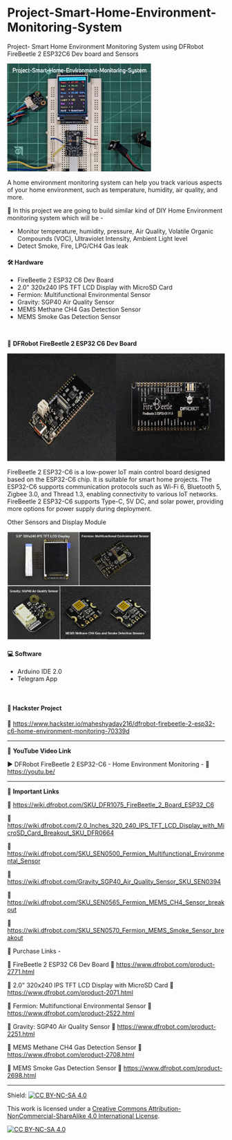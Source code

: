 # Project-Smart-Home-Environment-Monitoring-System  
Project- Smart Home Environment Monitoring System using DFRobot FireBeetle 2 ESP32C6 Dev board and Sensors  
  
<img src="/Images/GitHub-thumb.png" height="250" >
  

A home environment monitoring system can help you track various aspects of your home environment, such as temperature, humidity, air quality, and more.  

🚩 In this project we are going to build similar kind of DIY Home Environment monitoring system which will be -  
  
- Monitor temperature, humidity, pressure, Air Quality, Volatile Organic Compounds (VOC), Ultraviolet Intensity, Ambient Light level
- Detect Smoke, Fire, LPG/CH4 Gas leak  


#### 🛠 Hardware  
- FireBeetle 2 ESP32 C6 Dev Board  
- 2.0" 320x240 IPS TFT LCD Display with MicroSD Card
- Fermion: Multifunctional Environmental Sensor
- Gravity: SGP40 Air Quality Sensor
- MEMS Methane CH4 Gas Detection Sensor
- MEMS Smoke Gas Detection Sensor  
</br>

🚀 **DFRobot FireBeetle 2 ESP32 C6 Dev Board**  

<img src="/Images/DF-C6-Board.png" height="250" >  
  
FireBeetle 2 ESP32-C6 is a low-power IoT main control board designed based on the ESP32-C6 chip. It is suitable for smart home projects. The ESP32-C6 supports communication protocols such as Wi-Fi 6, Bluetooth 5, Zigbee 3.0, and Thread 1.3, enabling connectivity to various IoT networks. FireBeetle 2 ESP32-C6 supports Type-C, 5V DC, and solar power, providing more options for power supply during deployment.  

Other Sensors and Display Module  
  
<img src="/Images/DF-Comps.png" height="250" >  

#### 💻 Software  
- Arduino IDE  2.0  
- Telegram App  
</br>

#### 📜 Hackster Project  
🔗 https://www.hackster.io/maheshyadav216/dfrobot-firebeetle-2-esp32-c6-home-environment-monitoring-70339d  
  
------------------------------------------------------------------------------------------------------

📕 **YouTube Video Link**  

▶️ DFRobot FireBeetle 2 ESP32-C6 - Home Environment Monitoring - 🔗 https://youtu.be/  

-------------------------------------------------------------------------------------------------------
📒 **Important Links**  
 
🔗 https://wiki.dfrobot.com/SKU_DFR1075_FireBeetle_2_Board_ESP32_C6    

🔗 https://wiki.dfrobot.com/2.0_Inches_320_240_IPS_TFT_LCD_Display_with_MicroSD_Card_Breakout_SKU_DFR0664     

🔗 https://wiki.dfrobot.com/SKU_SEN0500_Fermion_Multifunctional_Environmental_Sensor  

🔗 https://wiki.dfrobot.com/Gravity_SGP40_Air_Quality_Sensor_SKU_SEN0394  

🔗 https://wiki.dfrobot.com/SKU_SEN0565_Fermion_MEMS_CH4_Sensor_breakout  

🔗 https://wiki.dfrobot.com/SKU_SEN0570_Fermion_MEMS_Smoke_Sensor_breakout  

  
🔴 Purchase Links -  

🛒 FireBeetle 2 ESP32 C6 Dev Board 🔗 https://www.dfrobot.com/product-2771.html   

🛒 2.0" 320x240 IPS TFT LCD Display with MicroSD Card 🔗 https://www.dfrobot.com/product-2071.html     

🛒 Fermion: Multifunctional Environmental Sensor 🔗 https://www.dfrobot.com/product-2522.html   

🛒 Gravity: SGP40 Air Quality Sensor 🔗 https://www.dfrobot.com/product-2251.html  

🛒 MEMS Methane CH4 Gas Detection Sensor 🔗 https://www.dfrobot.com/product-2708.html   

🛒 MEMS Smoke Gas Detection Sensor 🔗 https://www.dfrobot.com/product-2698.html   

------------------------------------------------------------------------------------------  

Shield: [![CC BY-NC-SA 4.0][cc-by-nc-sa-shield]][cc-by-nc-sa]

This work is licensed under a
[Creative Commons Attribution-NonCommercial-ShareAlike 4.0 International License][cc-by-nc-sa].

[![CC BY-NC-SA 4.0][cc-by-nc-sa-image]][cc-by-nc-sa]

[cc-by-nc-sa]: http://creativecommons.org/licenses/by-nc-sa/4.0/
[cc-by-nc-sa-image]: https://licensebuttons.net/l/by-nc-sa/4.0/88x31.png
[cc-by-nc-sa-shield]: https://img.shields.io/badge/License-CC%20BY--NC--SA%204.0-lightgrey.svg
